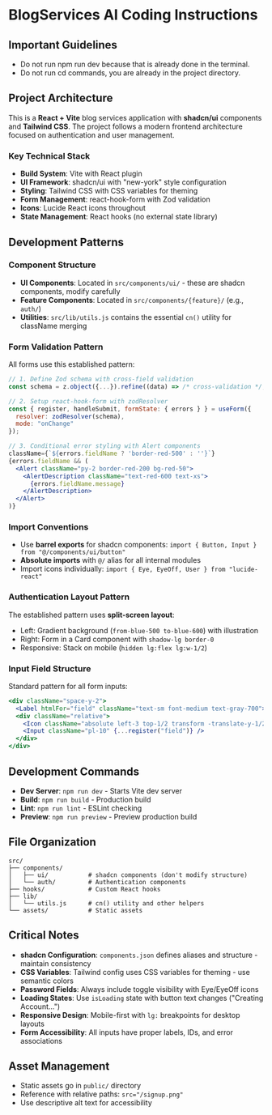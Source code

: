 # BlogServices AI Coding Instructions

## Important Guidelines
- Do not run npm run dev because that is already done in the terminal.
- Do not run cd commands, you are already in the project directory.

## Project Architecture

This is a **React + Vite** blog services application with **shadcn/ui** components and **Tailwind CSS**. The project follows a modern frontend architecture focused on authentication and user management.

### Key Technical Stack
- **Build System**: Vite with React plugin
- **UI Framework**: shadcn/ui with "new-york" style configuration
- **Styling**: Tailwind CSS with CSS variables for theming
- **Form Management**: react-hook-form with Zod validation
- **Icons**: Lucide React icons throughout
- **State Management**: React hooks (no external state library)

## Development Patterns

### Component Structure
- **UI Components**: Located in `src/components/ui/` - these are shadcn components, modify carefully
- **Feature Components**: Located in `src/components/{feature}/` (e.g., `auth/`)
- **Utilities**: `src/lib/utils.js` contains the essential `cn()` utility for className merging

### Form Validation Pattern
All forms use this established pattern:
```jsx
// 1. Define Zod schema with cross-field validation
const schema = z.object({...}).refine((data) => /* cross-validation */, { message, path });

// 2. Setup react-hook-form with zodResolver
const { register, handleSubmit, formState: { errors } } = useForm({
  resolver: zodResolver(schema),
  mode: "onChange"
});

// 3. Conditional error styling with Alert components
className={`${errors.fieldName ? 'border-red-500' : ''}`}
{errors.fieldName && (
  <Alert className="py-2 border-red-200 bg-red-50">
    <AlertDescription className="text-red-600 text-xs">
      {errors.fieldName.message}
    </AlertDescription>
  </Alert>
)}
```

### Import Conventions
- Use **barrel exports** for shadcn components: `import { Button, Input } from "@/components/ui/button"`
- **Absolute imports** with `@/` alias for all internal modules
- Import icons individually: `import { Eye, EyeOff, User } from "lucide-react"`

### Authentication Layout Pattern
The established pattern uses **split-screen layout**:
- Left: Gradient background (`from-blue-500 to-blue-600`) with illustration
- Right: Form in a Card component with `shadow-lg border-0`
- Responsive: Stack on mobile (`hidden lg:flex lg:w-1/2`)

### Input Field Structure
Standard pattern for all form inputs:
```jsx
<div className="space-y-2">
  <Label htmlFor="field" className="text-sm font-medium text-gray-700">Label</Label>
  <div className="relative">
    <Icon className="absolute left-3 top-1/2 transform -translate-y-1/2 text-gray-400 h-4 w-4" />
    <Input className="pl-10" {...register("field")} />
  </div>
</div>
```

## Development Commands

- **Dev Server**: `npm run dev` - Starts Vite dev server
- **Build**: `npm run build` - Production build
- **Lint**: `npm run lint` - ESLint checking
- **Preview**: `npm run preview` - Preview production build

## File Organization

```
src/
├── components/
│   ├── ui/           # shadcn components (don't modify structure)
│   └── auth/         # Authentication components
├── hooks/            # Custom React hooks
├── lib/
│   └── utils.js      # cn() utility and other helpers
└── assets/           # Static assets
```

## Critical Notes

- **shadcn Configuration**: `components.json` defines aliases and structure - maintain consistency
- **CSS Variables**: Tailwind config uses CSS variables for theming - use semantic colors
- **Password Fields**: Always include toggle visibility with Eye/EyeOff icons
- **Loading States**: Use `isLoading` state with button text changes ("Creating Account...")
- **Responsive Design**: Mobile-first with `lg:` breakpoints for desktop layouts
- **Form Accessibility**: All inputs have proper labels, IDs, and error associations

## Asset Management
- Static assets go in `public/` directory
- Reference with relative paths: `src="/signup.png"`
- Use descriptive alt text for accessibility